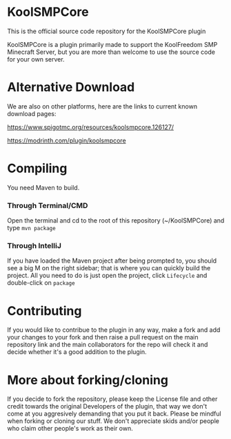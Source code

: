 # KoolSMPCore

This is the official source code repository for the KoolSMPCore plugin

KoolSMPCore is a plugin primarily made to support the KoolFreedom SMP Minecraft Server, but you are more than welcome to use the source code for your own server.

# Alternative Download

We are also on other platforms, here are the links to current known download pages:

https://www.spigotmc.org/resources/koolsmpcore.126127/

https://modrinth.com/plugin/koolsmpcore

# Compiling

You need Maven to build.

### Through Terminal/CMD

Open the terminal and cd to the root of this repository (~/KoolSMPCore) and type `mvn package`

### Through IntelliJ

If you have loaded the Maven project after being prompted to, you should see a big M on the right sidebar; that is where you can quickly build the project. All you need to do is just open the project, click `Lifecycle` and double-click on `package`


# Contributing

If you would like to contribue to the plugin in any way, make a fork and add your changes to your fork and then raise a pull request on the main repository link and the main collaborators for the repo will check it and decide whether it's a good addition to the plugin.

# More about forking/cloning

If you decide to fork the repository, please keep the License file and other credit towards the original Developers of the plugin, that way we don't come at you aggresively demanding that you put it back. Please be mindful when forking or cloning our stuff. We don't appreciate skids and/or people who claim other people's work as their own.